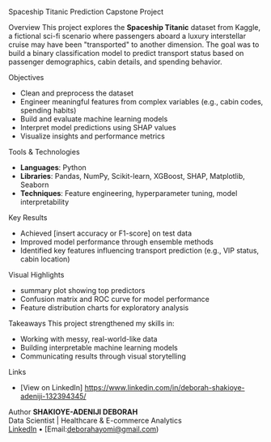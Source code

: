 Spaceship Titanic Prediction Capstone Project

Overview
This project explores the **Spaceship Titanic** dataset from Kaggle, a fictional sci-fi scenario where passengers aboard a luxury interstellar cruise may have been "transported" to another dimension. The goal was to build a binary classification model to predict transport status based on passenger demographics, cabin details, and spending behavior.

Objectives
- Clean and preprocess the dataset
- Engineer meaningful features from complex variables (e.g., cabin codes, spending habits)
- Build and evaluate machine learning models
- Interpret model predictions using SHAP values
- Visualize insights and performance metrics

 Tools & Technologies
- **Languages**: Python  
- **Libraries**: Pandas, NumPy, Scikit-learn, XGBoost, SHAP, Matplotlib, Seaborn  
- **Techniques**: Feature engineering, hyperparameter tuning, model interpretability

Key Results
- Achieved [insert accuracy or F1-score] on test data  
- Improved model performance through ensemble methods  
- Identified key features influencing transport prediction (e.g., VIP status, cabin location)



  
 Visual Highlights
- summary plot showing top predictors  
- Confusion matrix and ROC curve for model performance  
- Feature distribution charts for exploratory analysis

Takeaways
This project strengthened my skills in:
- Working with messy, real-world-like data  
- Building interpretable machine learning models  
- Communicating results through visual storytelling

 Links
- [View on LinkedIn] https://www.linkedin.com/in/deborah-shakioye-adeniji-132394345/
  

 Author
**SHAKIOYE-ADENIJI DEBORAH**  
Data Scientist | Healthcare & E-commerce Analytics  
[LinkedIn](https://www.linkedin.com/in/deborah-shakioye-adeniji-132394345/) • [Email:deborahayomi@gmail.com)
